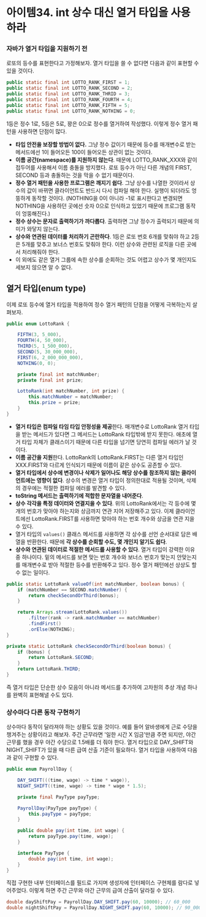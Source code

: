 # 아이템34. int 상수 대신 열거 타입을 사용하라

### 자바가 열거 타입을 지원하기 전
로또의 등수를 표현한다고 가정해보자. 열거 타입을 쓸 수 없다면 다음과 같이 표현할 수 있을 것이다.
```java
public static final int LOTTO_RANK_FIRST = 1;
public static final int LOTTO_RANK_SECOND = 2;
public static final int LOTTO_RANK_THRID = 3;
public static final int LOTTO_RANK_FOURTH = 4;
public static final int LOTTO_RANK_FIFTH = 5;
public static final int LOTTO_RANK_NOTHING = 0;
```
1등은 정수 1로, 5등은 5로, 꽝은 0으로 정수를 열거하여 작성했다. 이렇게 정수 열거 패턴을 사용하면 단점이 많다.

- **타입 안전을 보장할 방법이 없다.** 그냥 정수 값이기 때문에 등수를 매개변수로 받는 메서드에선 1이 들어오든 100이 들어오든 상관이 없는 것이다.
- **이름 공간(namespace)를 지원하지 않는다**. 때문에 LOTTO_RANK_XXX와 같이 접두어를 사용해서 이름 충돌을 방지했다. 로또 등수가 아닌 다른 개념의 FIRST, SECOND 등과 충돌하는 것을 막을 수 없기 때문이다.
- **정수 열거 패턴을 사용한 프로그램은 깨지기 쉽다**. 그냥 상수를 나열한 것이라서 상수의 값이 바뀌면 클라이언트도 반드시 다시 컴파일 해야 한다. 실행이 되더라도 엉뚱하게 동작할 것이다. (NOTHING을 0이 아니라 -1로 표시한다고 변경되면 NOTHING을 사용하던 곳에선 숫자 0으로 인식하고 있었기 때문에 프로그램 동작이 엉뚱해진다.)
- **정수 상수는 문자로 출력하기가 까다롭다**. 출력하면 그냥 정수가 출력되기 때문에 의미가 와닿지 않는다.
- **상수와 연관된 데이터를 처리하기 곤란하다**. 1등은 로또 번호 6개를 맞춰야 하고 2등은 5개를 맞추고 보너스 번호도 맞춰야 한다. 이런 상수와 관련된 로직을 다른 곳에서 처리해줘야 한다.
- 이 외에도 같은 열거 그룹에 속한 상수를 순회하는 것도 어렵고 상수가 몇 개인지도 세보지 않으면 알 수 없다.

## 열거 타입(enum type)
이제 로또 등수에 열거 타입을 적용하여 정수 열거 패턴의 단점을 어떻게 극복하는지 살펴보자.
```java
public enum LottoRank {

	FIFTH(3, 5_000),
	FOURTH(4, 50_000),
	THIRD(5, 1_500_000),
	SECOND(5, 30_000_000),
	FIRST(6, 2_000_000_000),
	NOTHING(0, 0);

	private final int matchNumber;
	private final int prize;

	LottoRank(int matchNumber, int prize) {
		this.matchNumber = matchNumber;
		this.prize = prize;
	}
}
```
- **열거 타입은 컴파일 타임 타입 안정성을 제공**한다. 매개변수로 LottoRank 열거 타입을 받는 메서드가 있다면 그 메서드는 LottoRank 타입밖에 받지 못한다. 애초에 열거 타입 자체가 클래스이기 때문에 다른 타입을 넘기면 당연히 컴파일 에러가 날 것이다.
- **이름 공간을 지원**한다. LottoRank의 LottoRank.FIRST는 다른 열거 타입인 XXX.FIRST와 다르게 인식되기 때문에 이름이 같은 상수도 공존할 수 있다.
- **열거 타입에서 상수에 변경이나 삭제가 일어나도 해당 상수를 참조하지 않는 클라이언트에는 영향이 없다**. 상수의 변경은 열거 타입이 정의한대로 적용될 것이며, 삭제의 경우에는 적절한 컴파일 에러를 발견할 수 있다.
- **toString 메서드는 출력하기에 적합한 문자열을 내어준다**.
- **상수 각각을 특정 데이터와 연결지을 수 있다**. 위의 LottoRank에서는 각 등수에 몇 개의 번호가 맞아야 하는지와 상금까지 연관 지어 저장해주고 있다. 이제 클라이언트에선 LottoRank.FIRST를 사용하면 맞아야 하는 번호 개수와 상금을 연관 지을 수 있다.
- 열거 타입의 `values()` 클래스 메서드를 사용하면 각 상수를 선언 순서대로 담은 배열을 반환한다. 때문에 **각 상수를 순회할 수도, 몇 개인지 알기도 쉽다**.
- **상수와 연관된 데이터로 적절한 메서드를 사용할 수 있다**. 열거 타입이 강력한 이유 중 하나이다. 밑의 메서드를 보면 맞는 번호 개수와 보너스 번호가 맞는지 안맞는지를 매개변수로 받아 적절한 등수를 반환해주고 있다. 정수 열거 패턴에선 상상도 할 수 없는 일이다.
```java
public static LottoRank valueOf(int matchNumber, boolean bonus) {
	if (matchNumber == SECOND.matchNumber) {
		return checkSecondOrThird(bonus);
	}

	return Arrays.stream(LottoRank.values())
		.filter(rank -> rank.matchNumber == matchNumber)
		.findFirst()
		.orElse(NOTHING);
}

private static LottoRank checkSecondOrThird(boolean bonus) {
	if (bonus) {
		return LottoRank.SECOND;
	}
	return LottoRank.THIRD;
}
```
즉 열거 타입은 단순한 상수 모음이 아니라 메서드를 추가하여 고차원의 추상 개념 하나를 완벽히 표현해낼 수도 있다.

### 상수마다 다른 동작 구현하기
상수마다 동작이 달라져야 하는 상황도 있을 것이다. 예를 들어 알바생에게 근로 수당을 챙겨주는 상황이라고 해보자. 주간 근무라면 '일한 시간 X 임금'만큼 주면 되지만, 야간 근무를 했을 경우 야간 수당으로 1.5배를 더 줘야 한다. 열거 타입으로 DAY_SHIFT와 NIGHT_SHIFT가 있을 때 다른 급여 산출 기준이 필요하다. 열거 타입을 사용하여 다음과 같이 구현할 수 있다.

```java
public enum PayrollDay {

	DAY_SHIFT(((time, wage) -> time * wage)),
	NIGHT_SHIFT((time, wage) -> time * wage * 1.5);

	private final PayType payType;

	PayrollDay(PayType payType) {
		this.payType = payType;
	}

	public double pay(int time, int wage) {
		return payType.pay(time, wage);
	}

	interface PayType {
		double pay(int time, int wage);
	}
}
```
직접 구현한 내부 인터페이스를 필드로 가지며 생성자에 인터페이스 구현체를 람다로 넣어주었다. 이렇게 하면 주간 근무와 야간 근무의 급여 산출이 달라질 수 있다.
```java
double dayShiftPay = PayrollDay.DAY_SHIFT.pay(60, 10000); // 60_000
double nightShiftPay = PayrollDay.NIGHT_SHIFT.pay(60, 10000); // 90_000
```
